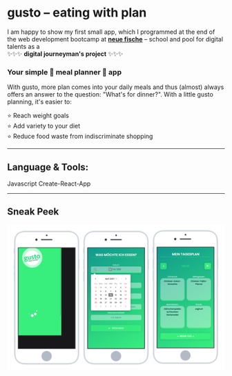 # gusto – eating with plan

I am happy to show my first small app, which I programmed at the end of the web development bootcamp at **[neue fische](https://www.neuefische.de/weiterbildung/web-development)** – school and pool for digital talents as a </br> ✨✨✨ **digital journeyman's project** ✨✨✨

### Your simple 🥗 meal planner 🥗 app

With gusto, more plan comes into your daily meals and thus (almost) always offers an answer to the question: "What's for dinner?". With a little gusto planning, it's easier to: </br>


⭐️ Reach weight goals</br>
⭐️ Add variety to your diet</br>
⭐️ Reduce food waste from indiscriminate shopping

---

## Language & Tools: 
Javascript Create-React-App

---

## Sneak Peek

![gusto preview](src/assets/gusto_preview.svg)